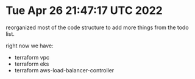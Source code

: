 
# Tue Apr 26 21:47:17 UTC 2022

reorganized most of the code structure to add more things from the todo list.

right now we have:

- terraform vpc
- terraform eks
- terraform aws-load-balancer-controller
